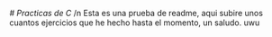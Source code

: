 <em> # Practicas de C </em> /n
Esta es una prueba de readme, aqui subire unos cuantos ejercicios que he hecho hasta el momento, un saludo. uwu 
